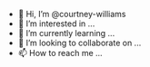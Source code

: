 - 👋 Hi, I’m @courtney-williams
- 👀 I’m interested in ...
- 🌱 I’m currently learning ...
- 💞️ I’m looking to collaborate on ...
- 📫 How to reach me ...

<!---
courtney-williams/courtney-williams is a ✨ special ✨ repository because its `README.md` (this file) appears on your GitHub profile.
You can click the Preview link to take a look at your changes.
--->
